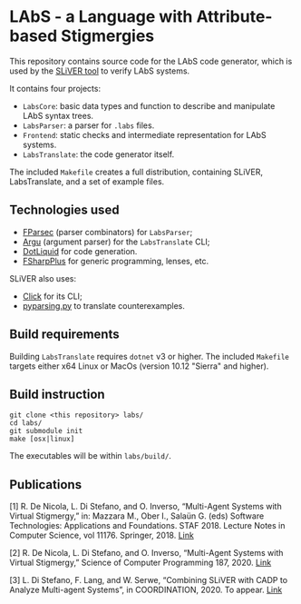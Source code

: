 # LAbS - a Language with Attribute-based Stigmergies

This repository contains source code for the LAbS code generator,
which is used by the [SLiVER tool](https://github.com/labs-lang/sliver) to verify
LAbS systems.

It contains four projects:

* `LabsCore`: basic data types and function to describe and  manipulate LAbS syntax trees.
* `LabsParser`: a parser for `.labs` files.
* `Frontend`: static checks and intermediate representation for  LAbS systems.
* `LabsTranslate`: the code generator itself.

The included `Makefile` creates a full distribution, containing SLiVER,
LabsTranslate, and a set of example files. 

## Technologies used

* [FParsec](https://www.quanttec.com/fparsec/) (parser combinators) for `LabsParser`;
* [Argu](http://fsprojects.github.io/Argu/) (argument parser) for the `LabsTranslate` CLI;
* [DotLiquid](http://dotliquidmarkup.org/) for code generation.
* [FSharpPlus](https://github.com/fsprojects/FSharpPlus) for generic programming, lenses, etc.

SLiVER also uses:

* [Click](click.palletsprojects.com/) for its CLI;
* [pyparsing.py](https://pyparsing-docs.readthedocs.io) to translate counterexamples.

## Build requirements

Building `LabsTranslate` requires `dotnet` v3 or higher.
The included `Makefile` targets either x64 Linux or MacOs (version 10.12 "Sierra" and higher).

## Build instruction

```
git clone <this repository> labs/
cd labs/
git submodule init
make [osx|linux]
```

The executables will be within `labs/build/`.

## Publications


[1] R. De Nicola, L. Di Stefano, and O. Inverso, “Multi-Agent Systems with Virtual Stigmergy,” in: Mazzara M., Ober I., Salaün G. (eds) Software Technologies: Applications and Foundations. STAF 2018. Lecture Notes in Computer Science, vol 11176. Springer, 2018. [Link](https://link.springer.com/chapter/10.1007%2F978-3-030-04771-9_26)

[2] R. De Nicola, L. Di Stefano, and O. Inverso, “Multi-Agent Systems with Virtual Stigmergy,” Science of Computer Programming 187, 2020. [Link](https://doi.org/10.1016/j.scico.2019.102345)

[3] L. Di Stefano, F. Lang, and W. Serwe, “Combining SLiVER with CADP to Analyze Multi-agent Systems”, in COORDINATION, 2020. To appear. [Link](http://www.discotec.org/2020/coordination.html)
